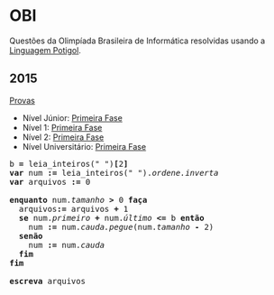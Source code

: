 # OBI
Questões da Olimpíada Brasileira de Informática resolvidas usando a [Linguagem Potigol](http://potigol.github.io).

## 2015
[Provas](http://olimpiada.ic.unicamp.br/noticias/gab_fase1_prog)

 - Nível Júnior: [Primeira Fase](./2015/junior/fase1)
 - Nível 1: [Primeira Fase](./2015/nivel1/fase1)
 - Nível 2: [Primeira Fase](./2015/nivel2/fase1)
 - Nível Universitário: [Primeira Fase](./2015/universitario/fase1)

<pre>
b <b>=</b> leia_inteiros(" ")<b>[</b>2<b>]</b>
<b>var</b> num <b>:=</b> leia_inteiros(" ").<i>ordene.inverta</i>
<b>var</b> arquivos <b>:=</b> 0

<b>enquanto</b> num.<i>tamanho</i><b> > </b>0 <b>faça</b>
  arquivos<b>:=</b> arquivos <b>+</b> 1
  <b>se</b> num.<i>primeiro</i> <b>+</b> num.<i>último</i><b> <= </b>b <b>então</b>
    num <b>:=</b> num.<i>cauda.pegue</i>(num.<i>tamanho</i> <b>-</b> 2) 
  <b>senão</b>
    num <b>:=</b> num.<i>cauda</i>
  <b>fim</b>
<b>fim</b>

<b>escreva</b> arquivos
</pre>
